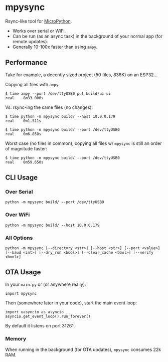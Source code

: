 # mpysync

Rsync-like tool for [MicroPython](https://micropython.org/).

- Works over serial or WiFi.
- Can be run (as an async task) in the background of your normal app (for remote updates).
- Generally 10-100x faster than using `ampy`.

## Performance
Take for example, a decently sized project (50 files, 836K) on an ESP32...

Copying all files with `ampy`:
```
$ time ampy --port /dev/ttyUSB0 put build/ui ui
real	8m33.000s
```

Vs. rsync-ing the same files (no changes):
```
$ time python -m mpysync build/ --host 10.0.0.179
real	0m1.511s

$ time python -m mpysync build/ --port /dev/ttyUSB0
real	0m6.858s
```

Worst case (no files in common), copying all files w/ `mpysync` is still an order of magnitude faster:
```
$ time python -m mpysync build/ --port /dev/ttyUSB0
real	0m59.650s
```



## CLI Usage

### Over Serial
```
python -m mpysync build/ --port /dev/ttyUSB0
```

### Over WiFi
```
python -m mpysync build/ --host 10.0.0.179
```

### All Options
```
python -m mpysync [--directory <str>] [--host <str>] [--port <value>] [--baud <int>] [--dry_run <bool>] [--clear_cache <bool>] [--verify <bool>]
```

## OTA Usage

In your `main.py` or (or anywhere really):

```
import mpysync
```

Then (somewhere later in your code), start the main event loop:

```
import uasyncio as asyncio
asyncio.get_event_loop().run_forever()
```

By default it listens on port 31261.

### Memory
When running in the background (for OTA updates), `mpysync` consumes 22k RAM.
